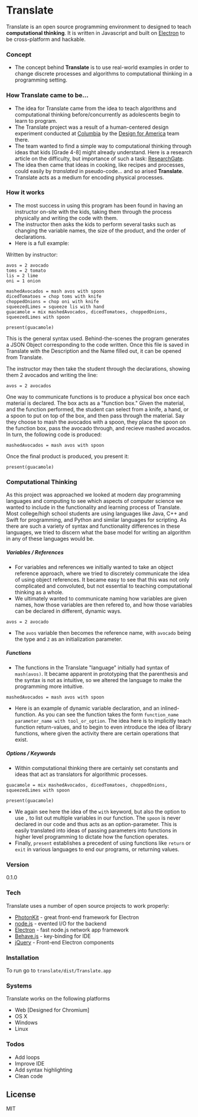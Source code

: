 # Translate

Translate is an open source programming environment to designed to teach **computational thinking**. It is written in Javascript and built on [Electron] to be cross-platform and hackable.

### Concept
  - The concept behind **Translate** is to use real-world examples in order to change discrete processes and algorithms to computational thinking in a programming setting.

### How Translate came to be...

 - The idea for Translate came from the idea to teach algorithms and computational thinking before/concurrently as adolescents begin to learn to program.
 - The Translate project was a result of a human-centered design experiment conducted at [Columbia] by the [Design for America] team there.
 - The team wanted to find a simple way to computational thinking through ideas that kids [Grade 4-8] might already understand. Here is a research article on the difficulty, but importance of such a task: [ResearchGate].
 - The idea then came that ideas in cooking, like recipes and processes, could easily by *translated* in pseudo-code... and so arised **Translate**.
 - Translate acts as a medium for encoding physical processes.

### How it works

 - The most success in using this program has been found in having an instructor on-site with the kids, taking them through the process physically and writing the code with them.
 - The instructor then asks the kids to perform several tasks such as changing the variable names, the size of the product, and the order of declarations.
 - Here is a full example:

Written by instructor:
```
avos = 2 avocado
toms = 2 tomato
lis = 2 lime
oni = 1 onion

mashedAvocados = mash avos with spoon
dicedTomatoes = chop toms with knife
choppedOnions = chop oni with knife
squeezedLimes = squeeze lis with hand
guacamole = mix mashedAvocados, dicedTomatoes, choppedOnions, squeezedLimes with spoon

present(guacamole)
```

This is the general syntax used. Behind-the-scenes the program generates a JSON Object corresponding to the code written. Once this file is saved in Translate with the Description and the Name filled out, it can be opened from Translate.

The instructor may then take the student through the declarations, showing them 2 avocados and writing the line:
```
avos = 2 avocados
```

One way to communicate functions is to produce a physical box once each material is declared. The box acts as a "function box." Given the material, and the function performed, the student can select from a knife, a hand, or a spoon to put on top of the box, and then pass through the material. Say they choose to mash the avocados with a spoon, they place the spoon on the function box, pass the avocado through, and recieve mashed avocados. In turn, the following code is produced:
```
mashedAvocados = mash avos with spoon
```

Once the final product is produced, you present it:
```
present(guacamole)
```

### Computational Thinking
As this project was approached we looked at modern day programming languages and computing to see which aspects of computer science we wanted to include in the functionality and learning process of Translate. Most college/high school students are using languages like Java, C++ and Swift for programming, and Python and similar languages for scripting. As there are such a variety of syntax and functionality differences in these languages, we tried to discern what the base model for writing an algorithm in any of these languages would be.

##### Variables / References
 - For variables and references we initially wanted to take an object reference approach, where we tried to discretely communicate the idea of using object references. It became easy to see that this was not only complicated and convoluted, but not essential to teaching computational thinking as a whole.
 - We ultimately wanted to communicate naming how variables are given names, how those variables are then refered to, and how those variables can be declared in different, dynamic ways.
 ```
 avos = 2 avocado
 ```
 - The `avos` variable then becomes the reference name, with `avocado` being the type and `2` as an initialization parameter.

##### Functions
- The functions in the Translate "language" initially had syntax of ```mash(avos)```. It became apparent in prototyping that the parenthesis and the syntax is not as intuitive, so we altered the language to make the programming more intuitive.
```
mashedAvocados = mash avos with spoon
```
- Here is an example of dynamic variable declaration, and an inlined-function. As you can see the function takes the form ```function_name parameter_name with tool_or_option```. The idea here is to implicitly teach function return-values, and to begin to even introduce the idea of library functions, where given the activity there are certain operations that exist.

##### Options / Keywords
 - Within computational thinking there are certainly set constants and ideas that act as translators for algorithmic processes.
```
guacamole = mix mashedAvocados, dicedTomatoes, choppedOnions, squeezedLimes with spoon

present(guacamole)
```
- We again see here the idea of the `with` keyword, but also the option to use `,` to list out multiple variables in our function. The `spoon` is never declared in our code and thus acts as an option-parameter. This is easily translated into ideas of passing parameters into functions in higher level programming to dictate how the function operates.
- Finally, ```present``` establishes a precedent of using functions like ```return``` or ```exit``` in various languages to end our programs, or returning values.

### Version
0.1.0

### Tech

Translate uses a number of open source projects to work properly:

* [PhotonKit] - great front-end framework for Electron
* [node.js] - evented I/O for the backend
* [Electron] - fast node.js network app framework
* [Behave.js] - key-binding for IDE
* [jQuery] - Front-end Electron components


### Installation

To run go to ``translate/dist/Translate.app``

### Systems

Translate works on the following platforms

* Web [Designed for Chromium]
* OS X
* Windows
* Linux

### Todos

 - Add loops
 - Improve IDE
 - Add syntax highlighting
 - Clean code

License
----

MIT

[//]: # (These are reference links used in the body of this note and get stripped out when the markdown processor does its job. There is no need to format nicely because it shouldn't be seen. Thanks SO - http://stackoverflow.com/questions/4823468/store-comments-in-markdown-syntax)


   [photonkit]: <https://photonkit.com>
   [node.js]: <http://nodejs.org>
   [Behave.js]: <https://github.com/jakiestfu/Behave.js>
   [jQuery]: <http://jquery.com>
   [Electron]: <http://electron.atom.io>
   [Columbia]: <http://columbia.edu>
   [Design for America]: <http://bcdfa.com>
   [ResearchGate]: <https://www.researchgate.net/profile/Valerie_Barr/publication/247924673_Bringing_computational_thinking_to_K-12_what_is_Involved_and_what_is_the_role_of_the_computer_science_education_community/links/53e2e8b40cf2b9d0d832c294.pdf>

   [PlDb]: <https://github.com/joemccann/dillinger/tree/master/plugins/dropbox/README.md>
   [PlGh]:  <https://github.com/joemccann/dillinger/tree/master/plugins/github/README.md>
   [PlGd]: <https://github.com/joemccann/dillinger/tree/master/plugins/googledrive/README.md>
   [PlOd]: <https://github.com/joemccann/dillinger/tree/master/plugins/onedrive/README.md>
